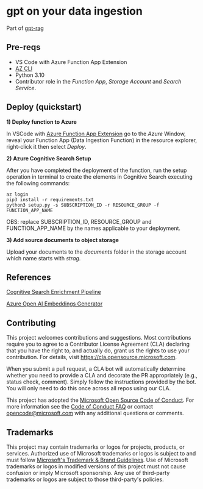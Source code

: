 # gpt on your data ingestion

Part of [gpt-rag](https://github.com/Azure/gpt-rag)

## Pre-reqs

- VS Code with Azure Function App Extension
- [AZ CLI](https://learn.microsoft.com/en-us/cli/azure/install-azure-cli)
- Python 3.10
- Contributor role in the *Function App*, *Storage Account* and *Search Service*.

## Deploy (quickstart)

**1) Deploy function to Azure** 

In VSCode with [Azure Function App Extension](https://marketplace.visualstudio.com/items?itemName=ms-azuretools.vscode-azurefunctions) go to the *Azure* Window, reveal your Function App (Data Ingestion Function) in the resource explorer, right-click it then select *Deploy*.

**2) Azure Cognitive Search Setup**

After you have completed the deployment of the function, run the setup operation in terminal to create the elements in Cognitive Search executing the following commands:

```
az login
pip3 install -r requirements.txt
python3 setup.py -s SUBSCRIPTION_ID -r RESOURCE_GROUP -f FUNCTION_APP_NAME
```
OBS: replace SUBSCRIPTION_ID, RESOURCE_GROUP and FUNCTION_APP_NAME by the names applicable to your deployment.

**3) Add source documents to object storage** 

Upload your documents to the *documents* folder in the storage account which name starts with *strag*.

## References

[Cognitive Search Enrichment Pipeline](https://learn.microsoft.com/en-us/azure/search/cognitive-search-concept-intro)

[Azure Open AI Embeddings Generator](https://github.com/Azure-Samples/azure-search-power-skills/tree/57214f6e8773029a638a8f56840ab79fd38574a2/Vector/EmbeddingGenerator)

## Contributing

This project welcomes contributions and suggestions.  Most contributions require you to agree to a
Contributor License Agreement (CLA) declaring that you have the right to, and actually do, grant us
the rights to use your contribution. For details, visit https://cla.opensource.microsoft.com.

When you submit a pull request, a CLA bot will automatically determine whether you need to provide
a CLA and decorate the PR appropriately (e.g., status check, comment). Simply follow the instructions
provided by the bot. You will only need to do this once across all repos using our CLA.

This project has adopted the [Microsoft Open Source Code of Conduct](https://opensource.microsoft.com/codeofconduct/).
For more information see the [Code of Conduct FAQ](https://opensource.microsoft.com/codeofconduct/faq/) or
contact [opencode@microsoft.com](mailto:opencode@microsoft.com) with any additional questions or comments.

## Trademarks

This project may contain trademarks or logos for projects, products, or services. Authorized use of Microsoft
trademarks or logos is subject to and must follow
[Microsoft's Trademark & Brand Guidelines](https://www.microsoft.com/en-us/legal/intellectualproperty/trademarks/usage/general).
Use of Microsoft trademarks or logos in modified versions of this project must not cause confusion or imply Microsoft sponsorship.
Any use of third-party trademarks or logos are subject to those third-party's policies.

